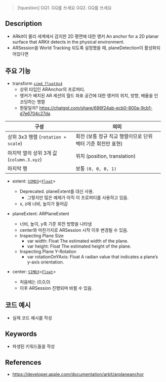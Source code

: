 >[!question]
>GQ1. GQ를 쓰세요
>GQ2. GQ를 쓰세요

## Description
- ARkit이 물리 세계에서 감지한 2D 평면에 대한 앵커
	An anchor for a 2D planar surface that ARKit detects in the physical environment.
- ARSession을 World Tracking 되도록 설정했을 때, planeDetection이 활성화되어있다면 

## 주요 기능
+ transform [`simd_float4x4`](https://developer.apple.com/documentation/simd/simd_float4x4)
	+ 상위 타입인 ARAnchor의 프로퍼티.
	+ 앵커가 배치된 AR 세션의 월드 좌표 공간에 대한 앵커의 위치, 방향, 배율을 인코딩하는 행렬
	+ 뭔말일까? https://chatgpt.com/share/686f24ab-ecb0-800a-9cb1-d7e6704c27da

|구성|의미|
|---|---|
|상위 3x3 행렬 (`rotation + scale`)|회전 (보통 정규 직교 행렬이므로 단위 벡터 기준 회전만 표현)|
|마지막 열의 상위 3개 값 (`column.3.xyz`)|위치 (position, translation)|
|마지막 행|보통 `(0, 0, 0, 1)`|

- extent: [`SIMD3`](https://developer.apple.com/documentation/Swift/SIMD3)<[`Float`](https://developer.apple.com/documentation/Swift/Float)>
	- Deprecated. planeExtent를 대신 사용.
		- 그렇지만 많은 예제가 아직 이 프로퍼티를 사용하고 있음.
	- x, z에 너비, 높이가 들어감

- planeExtent: ARPlaneExtent
	- 너비, 높이, y축 기준 회전 방향을 나타냄
	- center와 마찬가지로 ARSession 시작 이후 변경될 수 있음.
	- Inspecting Plane Size
		- var width: Float
			The estimated width of the plane.
		- var height: Float
			The estimated height of the plane.
	- Inspecting Plane Y-Rotation
		- var rotationOnYAxis: Float
			A radian value that indicates a plane’s y-axis orientation.

- center: [`SIMD3`](https://developer.apple.com/documentation/Swift/SIMD3)<[`Float`](https://developer.apple.com/documentation/Swift/Float)>
	- 처음에는 (0,0,0)
	- 이후 ARSession 진행되며 바뀔 수 있음.

## 코드 예시
+ 실제 코드 예시를 작성

## Keywords
+ 파생된 키워드들을 작성

## References
- https://developer.apple.com/documentation/arkit/arplaneanchor